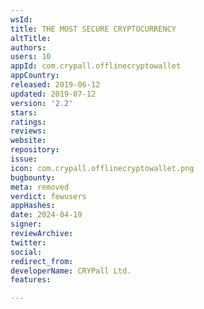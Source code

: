```yaml
---
wsId: 
title: THE MOST SECURE CRYPTOCURRENCY
altTitle: 
authors: 
users: 10
appId: com.crypall.offlinecryptowallet
appCountry: 
released: 2019-06-12
updated: 2019-07-12
version: '2.2'
stars: 
ratings: 
reviews: 
website: 
repository: 
issue: 
icon: com.crypall.offlinecryptowallet.png
bugbounty: 
meta: removed
verdict: fewusers
appHashes: 
date: 2024-04-19
signer: 
reviewArchive: 
twitter: 
social: 
redirect_from: 
developerName: CRYPall Ltd.
features: 

---
```


